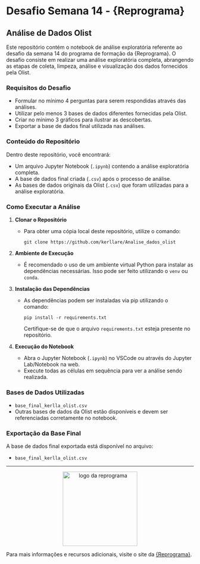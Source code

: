# Desafio Semana 14 - {Reprograma}

## Análise de Dados Olist

Este repositório contém o notebook de análise exploratória referente ao desafio da semana 14 do programa de formação da {Reprograma}. O desafio consiste em realizar uma análise exploratória completa, abrangendo as etapas de coleta, limpeza, análise e visualização dos dados fornecidos pela Olist.

### Requisitos do Desafio

- Formular no mínimo 4 perguntas para serem respondidas através das análises.
- Utilizar pelo menos 3 bases de dados diferentes fornecidas pela Olist.
- Criar no mínimo 3 gráficos para ilustrar as descobertas.
- Exportar a base de dados final utilizada nas análises.

### Conteúdo do Repositório

Dentro deste repositório, você encontrará:

- Um arquivo Jupyter Notebook (`.ipynb`) contendo a análise exploratória completa.
- A base de dados final criada (`.csv`) após o processo de análise.
- As bases de dados originais da Olist (`.csv`) que foram utilizadas para a análise exploratória.

### Como Executar a Análise

1. **Clonar o Repositório**
   - Para obter uma cópia local deste repositório, utilize o comando:  
     ```
     git clone https://github.com/kerllare/Analise_dados_olist
     ```

2. **Ambiente de Execução**
   - É recomendado o uso de um ambiente virtual Python para instalar as dependências necessárias. Isso pode ser feito utilizando o `venv` ou `conda`.

3. **Instalação das Dependências**
   - As dependências podem ser instaladas via pip utilizando o comando:
     ```
     pip install -r requirements.txt
     ```
     Certifique-se de que o arquivo `requirements.txt` esteja presente no repositório.

4. **Execução do Notebook**
   - Abra o Jupyter Notebook (`.ipynb`) no VSCode ou através do Jupyter Lab/Notebook na web.
   - Execute todas as células em sequência para ver a análise sendo realizada.

### Bases de Dados Utilizadas

- `base_final_kerlla_olist.csv`
- Outras bases de dados da Olist estão disponíveis e devem ser referenciadas corretamente no notebook.

### Exportação da Base Final

A base de dados final exportada está disponível no arquivo:
- `base_final_kerlla_olist.csv`

---

<p align="center">
  <img src="https://user-images.githubusercontent.com/84551213/171416454-ab93ab7f-e5a0-4276-81ec-4f5cb79dff31.png" alt="logo da reprograma" width="200">
</p>

Para mais informações e recursos adicionais, visite o site da [{Reprograma}](https://reprograma.com.br).



